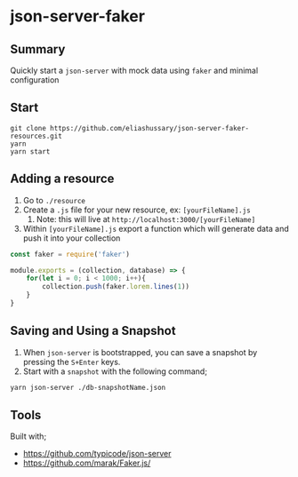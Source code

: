 # json-server-faker

## Summary
Quickly start a `json-server` with mock data using `faker` and minimal configuration

## Start
```
git clone https://github.com/eliashussary/json-server-faker-resources.git
yarn 
yarn start
```

## Adding a resource
1. Go to `./resource`
2. Create a `.js` file for your new resource, ex: `[yourFileName].js`
   1. Note: this will live at `http://localhost:3000/[yourFileName]`
3. Within `[yourFileName].js` export a function which will generate data and push it into your collection

```js
const faker = require('faker')

module.exports = (collection, database) => {
    for(let i = 0; i < 1000; i++){
        collection.push(faker.lorem.lines(1))
    }
}
```

## Saving and Using a Snapshot
1. When `json-server` is bootstrapped, you can save a snapshot by pressing the `S+Enter` keys.
2. Start with a `snapshot` with the following command;
```sh
yarn json-server ./db-snapshotName.json
```

## Tools
Built with;
- https://github.com/typicode/json-server
- https://github.com/marak/Faker.js/